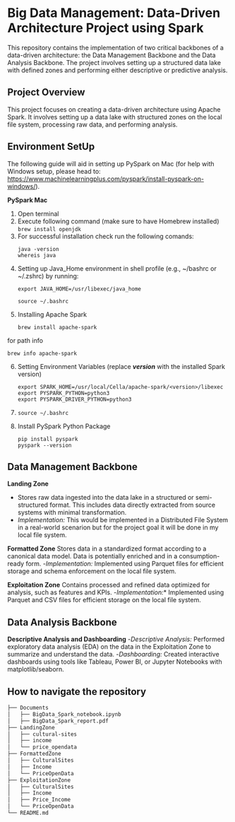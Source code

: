# Big Data Management: Data-Driven Architecture Project using Spark
This repository contains the implementation of two critical backbones of a data-driven architecture: the Data Management Backbone and the Data Analysis Backbone. The project involves setting up a structured data lake with defined zones and performing either descriptive or predictive analysis. 

## Project Overview 
This project focuses on creating a data-driven architecture using Apache Spark. It involves setting up a data lake with structured zones on the local file system, processing raw data, and performing analysis.

## Environment SetUp 
The following guide will aid in setting up PySpark on Mac (for help with Windows setup, please head to: https://www.machinelearningplus.com/pyspark/install-pyspark-on-windows/). 

**PySpark Mac** 
1. Open terminal
2. Execute following command (make sure to have Homebrew installed)
   ```brew install openjdk``` 
3. For successful installation check run the following comands:
   ```
   java -version
   whereis java
   ```
4. Setting up Java_Home environment in shell profile (e.g., ~/bashrc or ~/.zshrc) by running:
   ```
   export JAVA_HOME=/usr/libexec/java_home
   ```
   ```
   source ~/.bashrc
   ```
5. Installing Apache Spark
   ```
   brew install apache-spark
   ```
for path info 
  ```
  brew info apache-spark
  ```
6. Setting Environment Variables (replace ***version*** with the installed Spark version) 
   ```
   export SPARK_HOME=/usr/local/Cella/apache-spark/<version>/libexec
   export PYSPARK_PYTHON=python3
   export PYSPARK_DRIVER_PYTHON=python3
   ```
7. ```
   source ~/.bashrc
   ```
8. Install PySpark Python Package
   ```
   pip install pyspark
   pyspark --version
   ```
 

## Data Management Backbone 
**Landing Zone**
- Stores raw data ingested into the data lake in a structured or semi-structured format. This includes data directly extracted from source systems with minimal transformation.
- *Implementation:* This would be implemented in a Distributed File System in a real-world scenarion but for the project goal it will be done in my local file system.

**Formatted Zone**
Stores data in a standardized format according to a canonical data model. Data is potentially enriched and in a consumption-ready form.
-*Implementation:* Implemented using Parquet files for efficient storage and schema enforcement on the local file system. 

**Exploitation Zone**
Contains processed and refined data optimized for analysis, such as features and KPIs.
-*Implementation:** Implemented using Parquet and CSV files for efficient storage on the local file system. 

## Data Analysis Backbone 
**Descriptive Analysis and Dashboarding** 
-*Descriptive Analysis:* Performed exploratory data analysis (EDA) on the data in the Exploitation Zone to summarize and understand the data. 
-*Dashboarding:* Created interactive dashboards using tools like Tableau, Power BI, or Jupyter Notebooks with matplotlib/seaborn. 

## How to navigate the repository
```bash 
├── Documents
│   ├── BigData_Spark_notebook.ipynb
│   ├── BigData_Spark_report.pdf
├── LandingZone
│   ├── cultural-sites
│   ├── income
│   └── price_opendata
├── FormattedZone
│   ├── CulturalSites
│   ├── Income
│   └── PriceOpenData
├── ExploitationZone
│   ├── CulturalSites
│   ├── Income
│   ├── Price_Income
│   └── PriceOpenData
└── README.md
```
